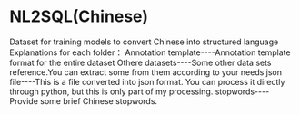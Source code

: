 # NL2SQL(Chinese)
Dataset for training models to convert Chinese into structured language
Explanations for each folder：
Annotation template----Annotation template format for the entire dataset
Othere datasets----Some other data sets reference.You can extract some from them according to your needs
json file----This is a file converted into json format. You can process it directly through python, but this is only part of my processing.
stopwords----Provide some brief Chinese stopwords.
